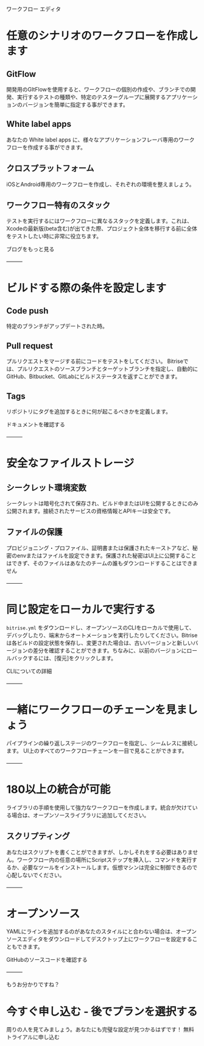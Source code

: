 ワークフロー エディタ
# 任意のシナリオのワークフローを作成します

## GitFlow
開発用のGItFlowを使用すると、ワークフローの個別の作成や、ブランチでの開発、実行するテストの種類や、特定のテスターグループに展開するアプリケーションのバージョンを簡単に指定する事ができます。

## White label apps
あなたの White label apps に、様々なアプリケーションフレーバ専用のワークフローを作成する事ができます。

## クロスプラットフォーム
iOSとAndroid専用のワークフローを作成し、それぞれの環境を整えましょう。

## ワークフロー特有のスタック
テストを実行するにはワークフローに異なるスタックを定義します。これは、Xcodeの最新版(beta含む)が出てきた際、プロジェクト全体を移行する前に全体をテストしたい時に非常に役立ちます。

ブログをもっと見る

———

# ビルドする際の条件を設定します
## Code push
特定のブランチがアップデートされた時。

## Pull request
プルリクエストをマージする前にコードをテストをしてください。 Bitriseでは、プルリクエストのソースブランチとターゲットブランチを指定し、自動的にGitHub、Bitbucket、GitLabにビルドステータスを返すことができます。

## Tags
リポジトリにタグを追加するときに何が起こるべきかを定義します。

ドキュメントを確認する

———

# 安全なファイルストレージ
## シークレット環境変数
シークレットは暗号化されて保存され、ビルド中またはUIを公開するときにのみ公開されます。接続されたサービスの資格情報とAPIキーは安全です。

## ファイルの保護
プロビジョニング・プロファイル、証明書または保護されたキーストアなど、秘密のenvまたはファイルを設定できます。保護された秘密はUI上に公開することはできず、そのファイルはあなたのチームの誰もダウンロードすることはできません

———

# 同じ設定をローカルで実行する
`bitrise.yml` をダウンロードし、オープンソースのCLIをローカルで使用して、デバッグしたり、端末からオートメーションを実行したりしてください。Bitriseは各ビルドの設定状態を保存し、変更された場合は、古いバージョンと新しいバージョンの差分を確認することができます。ちなみに、以前のバージョンにロールバックするには、[復元]をクリックします。 

CLIについての詳細

———

# 一緒にワークフローのチェーンを見ましょう
パイプラインの繰り返しステージのワークフローを指定し、シームレスに接続します。 UI上のすべてのワークフローチェーンを一目で見ることができます。

———

# 180以上の統合が可能
ライブラリの手順を使用して強力なワークフローを作成します。統合が欠けている場合は、オープンソースライブラリに追加してください。

## スクリプティング
あなたはスクリプトを書くことができますが、しかしそれをする必要はありません。ワークフロー内の任意の場所にScriptステップを挿入し、コマンドを実行するか、必要なツールをインストールします。仮想マシンは完全に制御できるので心配しないでください。

———

# オープンソース
YAMLにラインを追加するのがあなたのスタイルにと合わない場合は、オープンソースエディタをダウンロードしてデスクトップ上にワークフローを設定することもできます。

GitHubのソースコードを確認する

———

もうお分かりですね？
# 今すぐ申し込む - 後でプランを選択する
周りの人を見てみましょう。あなたにも完璧な設定が見つかるはずです！
無料トライアルに申し込む
